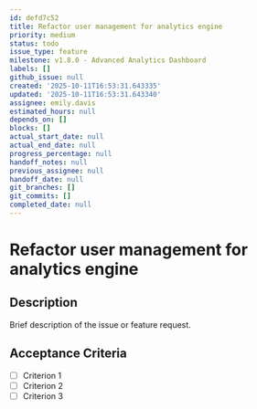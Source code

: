 ```yaml
---
id: defd7c52
title: Refactor user management for analytics engine
priority: medium
status: todo
issue_type: feature
milestone: v1.8.0 - Advanced Analytics Dashboard
labels: []
github_issue: null
created: '2025-10-11T16:53:31.643335'
updated: '2025-10-11T16:53:31.643340'
assignee: emily.davis
estimated_hours: null
depends_on: []
blocks: []
actual_start_date: null
actual_end_date: null
progress_percentage: null
handoff_notes: null
previous_assignee: null
handoff_date: null
git_branches: []
git_commits: []
completed_date: null
---
```


# Refactor user management for analytics engine

## Description

Brief description of the issue or feature request.

## Acceptance Criteria

- [ ] Criterion 1
- [ ] Criterion 2
- [ ] Criterion 3
